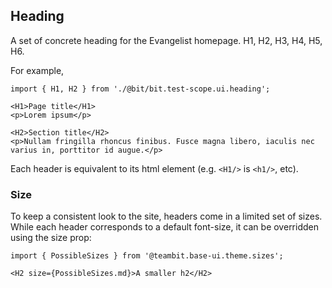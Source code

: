 ## Heading

A set of concrete heading for the Evangelist homepage.
H1, H2, H3, H4, H5, H6.

For example,

```tsx
import { H1, H2 } from './@bit/bit.test-scope.ui.heading';

<H1>Page title</H1>
<p>Lorem ipsum</p>

<H2>Section title</H2>
<p>Nullam fringilla rhoncus finibus. Fusce magna libero, iaculis nec varius in, porttitor id augue.</p>
```

Each header is equivalent to its html element (e.g. `<H1/>` is `<h1/>`, etc).

### Size

To keep a consistent look to the site, headers come in a limited set of sizes.  
While each header corresponds to a default font-size, it can be overridden using the size prop:

```tsx
import { PossibleSizes } from '@teambit.base-ui.theme.sizes';

<H2 size={PossibleSizes.md}>A smaller h2</H2>
```
